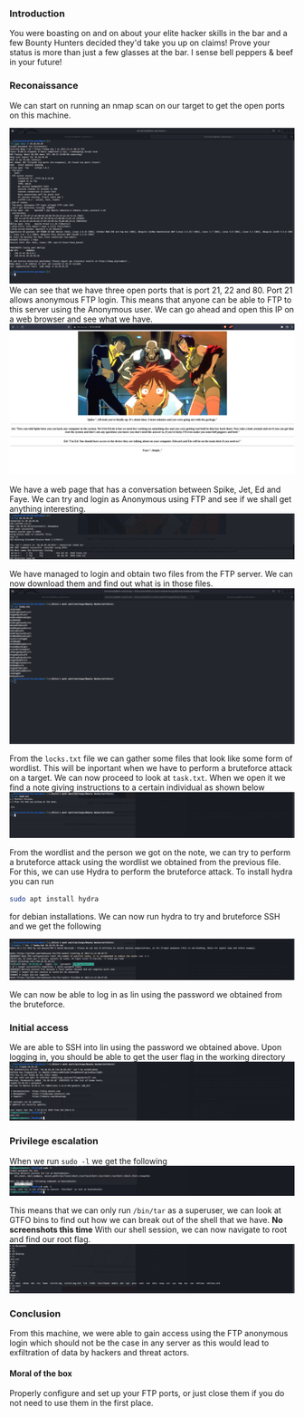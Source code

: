 ### Introduction
You were boasting on and on about your elite hacker skills in the bar and a few Bounty Hunters decided they'd take you up on claims! Prove your status is more than just a few glasses at the bar. I sense bell peppers & beef in your future! 

### Reconaissance
We can start on running an nmap scan on our target to get the open ports on this machine.

![image](https://github.com/kiiru4reals/writeups/blob/main/Bounty%20Hacker/screenshots/nmap_scan.png?raw=true)
We can see that we have three open ports that is port 21, 22 and 80. Port 21 allows anonymous FTP login. This means that anyone can be able to FTP to this server using the Anonymous user. We can go ahead and open this IP on a web browser and see what we have.
![image](https://github.com/kiiru4reals/writeups/blob/main/Bounty%20Hacker/screenshots/web_page.png?raw=true)

We have a web page that has a conversation between Spike, Jet, Ed and Faye.
We can try and login as Anonymous using FTP and see if we shall get anything interesting.
![image](https://github.com/kiiru4reals/writeups/blob/main/Bounty%20Hacker/screenshots/anonymous_ftp_login.png?raw=true)

We have managed to login and obtain two files from the FTP server. We can now download them and find out what is in those files.
![image](https://github.com/kiiru4reals/writeups/blob/main/Bounty%20Hacker/screenshots/locks_txt.png?raw=true)

From the `locks.txt` file we can gather some files that look like some form of wordlist. This will be inportant when we have to perform a bruteforce attack on a target.
We can now proceed to look at `task.txt`. When we open it we find a note giving instructions to a certain individual as shown below
![image](https://github.com/kiiru4reals/writeups/blob/main/Bounty%20Hacker/screenshots/task_txt.png?raw=true)

From the wordlist and the person we got on the note, we can try to perform a bruteforce attack using the wordlist we obtained from the previous file. For this, we can use Hydra to perform the bruteforce attack. To install hydra you can run 
```sh
sudo apt install hydra
```
for debian installations.
We can now run hydra to try and bruteforce SSH and we get the following

![image](https://github.com/kiiru4reals/writeups/blob/main/Bounty%20Hacker/screenshots/hydra_ssh_bruteforce.png?raw=true)

We can now be able to log in as lin using the password we obtained from the bruteforce.
### Initial access
We are able to SSH into lin using the password we obtained above. Upon logging in, you should be able to get the user flag in the working directory
![image](https://github.com/kiiru4reals/writeups/blob/main/Bounty%20Hacker/screenshots/ssh_session.png?raw=true)

### Privilege escalation
When we run `sudo -l` we get the following
![image](https://github.com/kiiru4reals/writeups/blob/main/Bounty%20Hacker/screenshots/priv_esc.png?raw=true)

This means that we can only run `/bin/tar` as a superuser, we can look at GTFO bins to find out how we can break out of the shell that we have.
<b>No screenshots this time</b>
With our shell session, we can now navigate to root and find our root flag.
![image](https://github.com/kiiru4reals/writeups/blob/main/Bounty%20Hacker/screenshots/root_flag.png?raw=true)

### Conclusion
From this machine, we were able to gain access using the FTP anonymous login which should not be the case in any server as this would lead to exfiltration of data by hackers and threat actors. 
#### Moral of the box
Properly configure and set up your FTP ports, or just close them if you do not need to use them in the first place.
